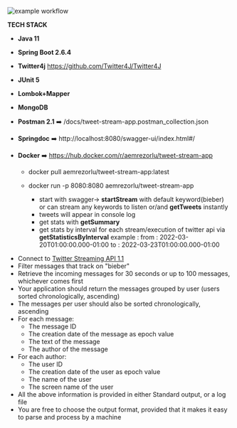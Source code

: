 ![example workflow](https://github.com/dEMonaRE/tweet-stream-app/actions/workflows/maven-publish.yml/badge.svg)


**TECH STACK**
-  **Java 11**
-  **Spring Boot 2.6.4**
-  **Twitter4j** https://github.com/Twitter4J/Twitter4J
-  **JUnit 5**
-  **Lombok+Mapper**
-  **MongoDB**
-  **Postman 2.1** ➡️ /docs/tweet-stream-app.postman_collection.json
-  **Springdoc**  ➡️ http://localhost:8080/swagger-ui/index.html#/
-  **Docker** ➡️ https://hub.docker.com/r/aemrezorlu/tweet-stream-app

    -	docker pull aemrezorlu/tweet-stream-app:latest

   -	docker run -p 8080:8080 aemrezorlu/tweet-stream-app
   
        -  start with swagger-> **startStream** with default keyword(bieber) or can stream any keywords to listen or/and **getTweets** instantly 
        -  tweets will appear in console log
        -   get stats with **getSummary** 
        -   get stats by interval for each stream/execution of twitter api via **getStatisticsByInterval**   example :  from : 2022-03-20T01:00:00.000-01:00   to :  2022-03-23T01:00:00.000-01:00
                     


+ Connect to [Twitter Streaming API 1.1](https://developer.twitter.com/en/docs/twitter-api/v1/tweets/filter-realtime/overview)
+ Filter messages that track on "bieber"
+ Retrieve the incoming messages for 30 seconds or up to 100 messages, whichever comes first
+ Your application should return the messages grouped by user (users sorted chronologically, ascending)
+ The messages per user should also be sorted chronologically, ascending
+ For each message:
    * The message ID
    * The creation date of the message as epoch value
    * The text of the message
    * The author of the message
+ For each author:
    * The user ID
    * The creation date of the user as epoch value
    * The name of the user
    * The screen name of the user
+ All the above information is provided in either Standard output, or a log file
+ You are free to choose the output format, provided that it makes it easy to parse and process by a machine
